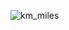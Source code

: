![km_miles](https://github.com/hazalyesilkaya/km_miles_convertion/assets/115404578/7a8ace16-5f2b-4a3b-b727-1afced88c891)
